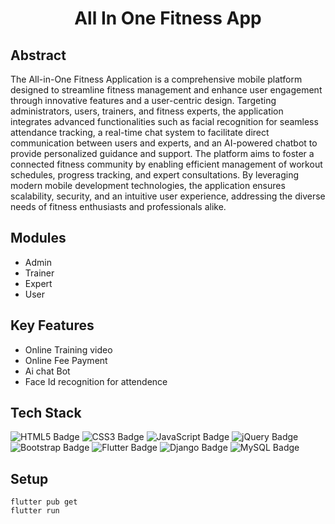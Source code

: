 <h1 align="center"> All In One Fitness App </h1>



## Abstract 
<p>The All-in-One Fitness Application is a comprehensive mobile platform designed to streamline fitness management and enhance user engagement through innovative features and a user-centric design. Targeting administrators, users, trainers, and fitness experts, the application integrates advanced functionalities such as facial recognition for seamless attendance tracking, a real-time chat system to facilitate direct communication between users and experts, and an AI-powered chatbot to provide personalized guidance and support. The platform aims to foster a connected fitness community by enabling efficient management of workout schedules, progress tracking, and expert consultations. By leveraging modern mobile development technologies, the application ensures scalability, security, and an intuitive user experience, addressing the diverse needs of fitness enthusiasts and professionals alike.</p>

## Modules
<ul>
  <li>Admin</li>
  <li>Trainer</li>
  <li>Expert</li>
  <li>User</li>
</ul>

## Key Features 

<ul>
  <li>Online Training video</li>
  <li>Online Fee Payment</li>
  <li>Ai chat Bot</li>
  <li>Face Id recognition for attendence</li>
</ul>

## Tech Stack 

<img src="https://img.shields.io/badge/HTML5-E34F26?style=for-the-badge&logo=html5&logoColor=white" alt="HTML5 Badge">
<img src="https://img.shields.io/badge/CSS3-1572B6?style=for-the-badge&logo=css3&logoColor=white" alt="CSS3 Badge">
<img src="https://img.shields.io/badge/JavaScript-F7DF1E?style=for-the-badge&logo=javascript&logoColor=black" alt="JavaScript Badge">
<img src="https://img.shields.io/badge/jQuery-0769AD?style=for-the-badge&logo=jquery&logoColor=white" alt="jQuery Badge">
<img src="https://img.shields.io/badge/Bootstrap-563D7C?style=for-the-badge&logo=bootstrap&logoColor=white" alt="Bootstrap Badge">
<img src="https://img.shields.io/badge/Flutter-02569B?style=for-the-badge&logo=flutter&logoColor=white" alt="Flutter Badge">
<img src="https://img.shields.io/badge/Django-092E20?style=for-the-badge&logo=django&logoColor=white" alt="Django Badge">
<img src="https://img.shields.io/badge/MySQL-4479A1?style=for-the-badge&logo=mysql&logoColor=white" alt="MySQL Badge">


## Setup

```
flutter pub get
flutter run
```

